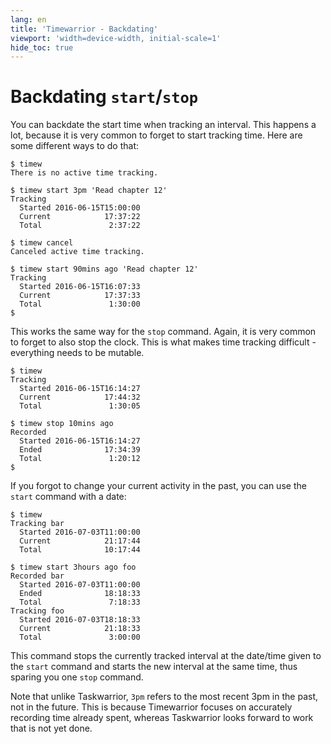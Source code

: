 ```yaml
---
lang: en
title: 'Timewarrior - Backdating'
viewport: 'width=device-width, initial-scale=1'
hide_toc: true
---
```


# Backdating `start`\/`stop`

You can backdate the start time when tracking an interval.
This happens a lot, because it is very common to forget to start tracking time.
Here are some different ways to do that:

```
$ timew 
There is no active time tracking.

$ timew start 3pm 'Read chapter 12'
Tracking 
  Started 2016-06-15T15:00:00
  Current            17:37:22
  Total               2:37:22

$ timew cancel
Canceled active time tracking.

$ timew start 90mins ago 'Read chapter 12'
Tracking 
  Started 2016-06-15T16:07:33
  Current            17:37:33
  Total               1:30:00
$
```

This works the same way for the `stop` command.
Again, it is very common to forget to also stop the clock.
This is what makes time tracking difficult - everything needs to be mutable.

```
$ timew
Tracking 
  Started 2016-06-15T16:14:27
  Current            17:44:32
  Total               1:30:05

$ timew stop 10mins ago
Recorded 
  Started 2016-06-15T16:14:27
  Ended              17:34:39
  Total               1:20:12
$
```

If you forgot to change your current activity in the past, you can use the `start` command with a date:

```
$ timew
Tracking bar
  Started 2016-07-03T11:00:00
  Current            21:17:44
  Total              10:17:44

$ timew start 3hours ago foo
Recorded bar
  Started 2016-07-03T11:00:00
  Ended              18:18:33
  Total               7:18:33
Tracking foo
  Started 2016-07-03T18:18:33
  Current            21:18:33
  Total               3:00:00
```

This command stops the currently tracked interval at the date/time given to the `start` command and starts the new interval at the same time, thus sparing you one `stop` command.

Note that unlike Taskwarrior, `3pm` refers to the most recent 3pm in the past, not in the future.
This is because Timewarrior focuses on accurately recording time already spent, whereas Taskwarrior looks forward to work that is not yet done.
